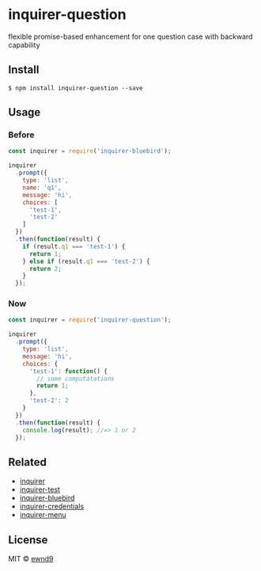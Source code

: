 # inquirer-question

flexible promise-based enhancement for one question case with backward capability

## Install

```
$ npm install inquirer-question --save
```

## Usage

### Before

```js
const inquirer = require('inquirer-bluebird');

inquirer
  .prompt({
    type: 'list',
    name: 'q1',
    message: 'hi',
    choices: [
      'test-1',
      'test-2'
    ]
  })
  .then(function(result) {
    if (result.q1 === 'test-1') {
      return 1;
    } else if (result.q1 === 'test-2') {
      return 2;
    }
  });
```

### Now

```js
const inquirer = require('inquirer-question');

inquirer
  .prompt({
    type: 'list',
    message: 'hi',
    choices: {
      'test-1': function() {
        // some computatations
        return 1;
      },
      'test-2': 2
    }
  })
  .then(function(result) {
    console.log(result); //=> 1 or 2
  });
```

## Related

- [inquirer](https://github.com/sboudrias/Inquirer.js)
- [inquirer-test](https://github.com/ewnd9/inquirer-test)
- [inquirer-bluebird](https://github.com/ewnd9/inquirer-bluebird)
- [inquirer-credentials](https://github.com/ewnd9/inquirer-credentials)
- [inquirer-menu](https://github.com/ewnd9/inquirer-menu)

## License

MIT © [ewnd9](http://ewnd9.com)
